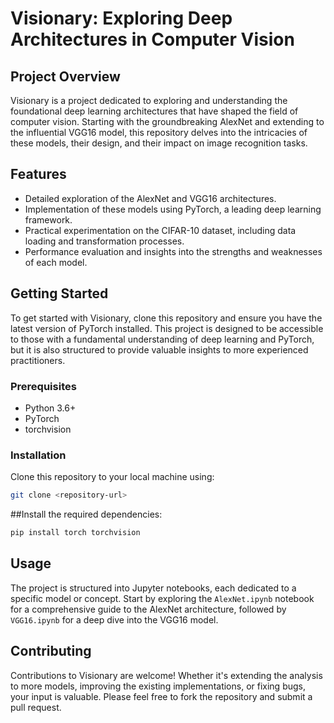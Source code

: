 # Visionary: Exploring Deep Architectures in Computer Vision

## Project Overview
Visionary is a project dedicated to exploring and understanding the foundational deep learning architectures that have shaped the field of computer vision. Starting with the groundbreaking AlexNet and extending to the influential VGG16 model, this repository delves into the intricacies of these models, their design, and their impact on image recognition tasks.

## Features
- Detailed exploration of the AlexNet and VGG16 architectures.
- Implementation of these models using PyTorch, a leading deep learning framework.
- Practical experimentation on the CIFAR-10 dataset, including data loading and transformation processes.
- Performance evaluation and insights into the strengths and weaknesses of each model.

## Getting Started
To get started with Visionary, clone this repository and ensure you have the latest version of PyTorch installed. This project is designed to be accessible to those with a fundamental understanding of deep learning and PyTorch, but it is also structured to provide valuable insights to more experienced practitioners.

### Prerequisites
- Python 3.6+
- PyTorch
- torchvision

### Installation
Clone this repository to your local machine using:
```bash
git clone <repository-url>
```

##Install the required dependencies:
```bash
pip install torch torchvision
```

## Usage
The project is structured into Jupyter notebooks, each dedicated to a specific model or concept. Start by exploring the `AlexNet.ipynb` notebook for a comprehensive guide to the AlexNet architecture, followed by `VGG16.ipynb` for a deep dive into the VGG16 model.

## Contributing
Contributions to Visionary are welcome! Whether it's extending the analysis to more models, improving the existing implementations, or fixing bugs, your input is valuable. Please feel free to fork the repository and submit a pull request.

